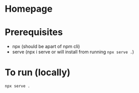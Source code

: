# Homepage

# Prerequisites 
- npx (should be apart of npm cli)
- serve (npx i serve or will install from running `npx serve .`)

# To run (locally)
```
npx serve .
```